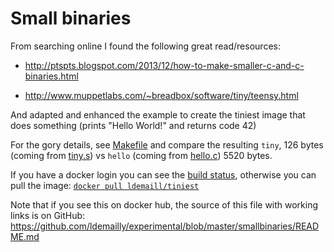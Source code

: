 # Small binaries

From searching online I found the following great read/resources:

* http://ptspts.blogspot.com/2013/12/how-to-make-smaller-c-and-c-binaries.html

* http://www.muppetlabs.com/~breadbox/software/tiny/teensy.html

And adapted and enhanced the example to create the tiniest image that does something (prints "Hello World!" and returns code 42)

For the gory details, see [Makefile](Makefile) and compare the resulting `tiny`, 126 bytes (coming from [tiny.s](tiny.s)) vs `hello` (coming from [hello.c](hello.c)) 5520 bytes.

If you have a docker login you can see the [build status](https://cloud.docker.com/swarm/ldemailly/repository/docker/ldemailly/tiniest/builds), otherwise you can pull the image: [`docker pull ldemaill/tiniest`](https://hub.docker.com/r/ldemailly/tiniest/)

Note that if you see this on docker hub, the source of this file with working links is on GitHub: https://github.com/ldemailly/experimental/blob/master/smallbinaries/README.md
